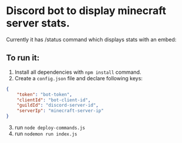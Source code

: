 # Discord bot to display minecraft server stats.

Currently it has /status command which displays stats with an embed:


## To run it:
1. Install all dependencies with `npm install` command.
2. Create a `config.json` file and declare following keys:
```json
{
    "token": "bot-token",
    "clientId": "bot-client-id",
    "guildId": "discord-server-id",
    "serverIp": "minecraft-server-ip"
}
```
3. run `node deploy-commands.js`
4. run `nodemon run index.js`
